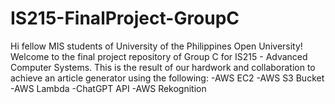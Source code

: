 # IS215-FinalProject-GroupC
Hi fellow MIS students of University of the Philippines Open University! Welcome to the final project repository of Group C for IS215 - Advanced Computer Systems.   This is the result of our hardwork and collaboration to achieve an article generator using the following:  -AWS EC2 -AWS S3 Bucket -AWS Lambda -ChatGPT API -AWS Rekognition
